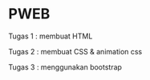 # PWEB

Tugas 1 : membuat HTML

Tugas 2 : membuat CSS & animation css

Tugas 3 : menggunakan bootstrap
